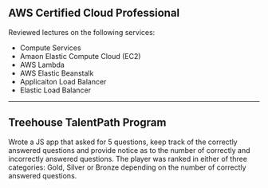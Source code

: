 ## AWS Certified Cloud Professional
Reviewed lectures on the following services:
* Compute Services
* Amaon Elastic Compute Cloud (EC2)
* AWS Lambda
* AWS Elastic Beanstalk
* Applicaiton Load Balancer
* Elastic Load Balancer
<hr>

## Treehouse TalentPath Program
Wrote a JS app that asked for 5 questions, keep track of the correctly answered questions and provide notice as to the number of correctly and incorrectly answered questions.  The player was ranked in either of three categories: Gold, Silver or Bronze depending on the number of correctly answered questions.